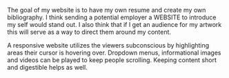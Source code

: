 The goal of my website is to have my own resume and create my own bibliography. I think sending a potential employer a WEBSITE to introduce my self would stand out. I also think that if I get an audience for my artwork this will serve as a way to direct them around my content.

A responsive website utilizes the viewers subconscious by highlighting areas their cursor is hovering over. Dropdown menus, informational images and videos can be played to keep people scrolling. Keeping content short and digestible helps as well. 
